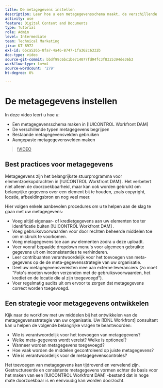 ```yaml
---
title: De metagegevens instellen
description: Leer hoe u een metagegevensschema maakt, de verschillende typen metagegevens begrijpt, bestaande metagegevensvelden gebruikt en meer in [!UICONTROL Workfront DAM] .
activity: use
feature: Digital Content and Documents
type: Tutorial
role: Admin
level: Intermediate
team: Technical Marketing
jira: KT-8972
exl-id: 65ca5265-8fa7-4a46-8747-1fa362c6332b
doc-type: video
source-git-commit: bbdf99c6bc1be714077fd94fc3f8325394de36b3
workflow-type: tm+mt
source-wordcount: '279'
ht-degree: 0%

---
```


# De metagegevens instellen

In deze video leert u hoe u:

* Een metagegevensschema maken in [!UICONTROL Workfront DAM]
* De verschillende typen metagegevens begrijpen
* Bestaande metagegevensvelden gebruiken
* Aangepaste metagegevensvelden maken

>[!VIDEO](https://video.tv.adobe.com/v/335235/?quality=12&learn=on&enablevpops=1)

## Best practices voor metagegevens

Metagegevens zijn het belangrijkste stuurprogramma voor elementzoekopdrachten in [!UICONTROL Workfront DAM] . Het verbetert niet alleen de doorzoekbaarheid, maar kan ook worden gebruikt om belangrijke gegevens over een element bij te houden, zoals copyright, locatie, afbeeldingsbron en nog veel meer.

Hier volgen enkele aanbevolen procedures om u te helpen aan de slag te gaan met uw metagegevens:

* Voeg altijd eigenaar- of kredietgegevens aan uw elementen toe ter identificatie buiten [!UICONTROL Workfront DAM] .
* Voeg gebruiksvoorwaarden voor door rechten beheerde middelen toe om misbruik te voorkomen.
* Voeg metagegevens toe aan uw elementen zodra u deze uploadt.
* Voer vooraf bepaalde dropdown menu&#39;s voor algemeen gebruikte gegevens uit om inconsistenties te verhinderen.
* Leer contribuanten verantwoordelijk voor het toevoegen van meta-gegevens op de de meta-gegevensstrategie van uw organisatie.
* Deel uw metagegevensvereisten mee aan externe leveranciers (zo moet &quot;Foto&#39;s moeten worden verzonden met de gebruiksvoorwaarden, het krediet en de locatie die al zijn toegevoegd&quot;).
* Voer regelmatig audits uit om ervoor te zorgen dat metagegevens correct worden toegevoegd.

## Een strategie voor metagegevens ontwikkelen

Kijk naar de workflow met uw middelen bij het ontwikkelen van de metagegevensstrategie van uw organisatie. Uw [!DNL Workfront] consultant kan u helpen de volgende belangrijke vragen te beantwoorden:

* Wie is verantwoordelijk voor het toevoegen van metagegevens?
* Welke meta-gegevens wordt vereist? Welke is optioneel?
* Wanneer worden metagegevens toegevoegd?
* Hoe vaak worden de middelen gecontroleerd op juiste metagegevens?
* Wie is verantwoordelijk voor de metagegevenscontroles?

Het toevoegen van metagegevens kan tijdrovend en vervelend zijn. Gestructureerde en consistente metagegevens vormen echter de basis voor het maken van een [!UICONTROL Workfront DAM] -bestand dat in hoge mate doorzoekbaar is en eenvoudig kan worden doorzocht.
